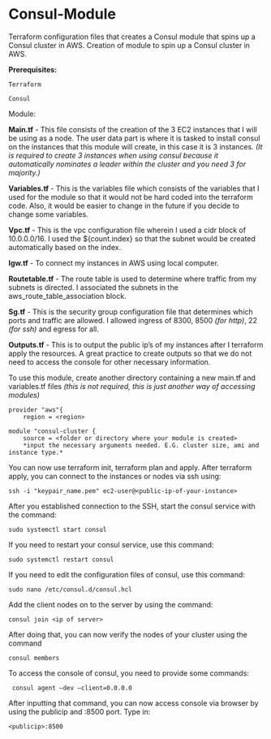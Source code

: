 # Consul-Module
Terraform configuration files that creates a Consul module that spins up a Consul cluster in AWS. 
Creation of module to spin up a Consul cluster in AWS. 

**Prerequisites:** 

    Terraform 

    Consul 

Module: 

**Main.tf** - This file consists of the creation of the 3 EC2 instances that I will be using as a node. The user data part is where it is tasked to install consul on the instances that this module will create, in this case it is 3 instances. _(It is required to create 3 instances when using consul because it automatically nominates a leader within the cluster and you need 3 for majority.)_ 

**Variables.tf** - This is the variables file which consists of the variables that I used for the module so that it would not be hard coded into the terraform code. Also, it would be easier to change in the future if you decide to change some variables. 

**Vpc.tf** - This is the vpc configuration file wherein I used a cidr block of 10.0.0.0/16. I used the ${count.index} so that the subnet would be created automatically based on the index.  

**Igw.tf** - To connect my instances in AWS using local computer.  

**Routetable.tf** - The route table is used to determine where traffic from my subnets is directed. I associated the subnets in the aws_route_table_association block.  

**Sg.tf** - This is the security group configuration file that determines which ports and traffic are allowed. I allowed ingress of 8300, 8500 _(for http)_, 22 _(for ssh)_ and egress for all.  

**Outputs.tf** - This is to output the public ip’s of my instances after I terraform apply the resources. A great practice to create outputs so that we do not need to access the console for other necessary information.  

To use this module, create another directory containing a new main.tf and variables.tf files _(this is not required, this is just another way of accessing modules)_

    provider "aws"{
        region = <region>
        
    module "consul-cluster {
        source = <folder or directory where your module is created>
        *input the necessary arguments needed. E.G. cluster size, ami and instance type.*

You can now use terraform init, terraform plan and apply. 
After terraform apply, you can connect to the instances or nodes via ssh using: 

    ssh -i "keypair_name.pem" ec2-user@<public-ip-of-your-instance> 

After you established connection to the SSH, start the consul service with the command: 

    sudo systemctl start consul 

If you need to restart your consul service, use this command: 

    sudo systemctl restart consul 

If you need to edit the configuration files of consul, use this command: 

    sudo nano /etc/consul.d/consul.hcl 

Add the client nodes on to the server by using the command: 

    consul join <ip of server> 

After doing that, you can now verify the nodes of your cluster using the command 

    consul members

To access the console of consul, you need to provide some commands: 

     consul agent –dev –client=0.0.0.0 

After inputting that command, you can now access console via browser by using the publicip and :8500 port. Type in: 

    <publicip>:8500  

 

